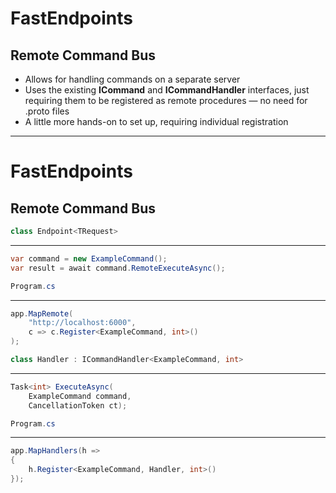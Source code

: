 <h1>FastEndpoints</h1>
<h2>Remote Command Bus</h2>

<ul class="content">
  <li>Allows for handling commands on a separate server</li>
  <v-clicks>
    <li>Uses the existing <strong>ICommand</strong> and <strong>ICommandHandler</strong> interfaces, just requiring them to be registered as remote procedures — no need for .proto files</li>
    <li>A little more hands-on to set up, requiring individual registration</li>
  </v-clicks>
</ul>

<!--
Sitting on top of gRPC for .NET, we can also easily allow for separate servers to handle our commands.

Now, I've never really had to use this gRPC at all, mostly just knowing that it was a thing out there.

[click] However it's made pretty easy easy for us, with FastEndpoints wrapping the implementation under, once again, our commands!

[click] There is a little more setup required, with each remote procedure needing to be registered individually.
-->

---

<h1>FastEndpoints</h1>
<h2>Remote Command Bus</h2>

<v-drag pos="52,176,400,_">
<div class="box" data-id="client-endpoint">

```csharp {all|none|all}{at:1}
class Endpoint<TRequest>
```
<hr/>

```csharp {all|2|all}{at:1}
var command = new ExampleCommand();
var result = await command.RemoteExecuteAsync();
```
</div>
</v-drag>

<v-drag pos="52,360,400,_">
<div class="box" data-id="client-program" v-click="2">

```csharp
Program.cs
```
<hr/>

```csharp
app.MapRemote(
    "http://localhost:6000",
    c => c.Register<ExampleCommand, int>()
);
```
</div>
</v-drag>

<v-drag pos="530,176,400,_">
<div class="box" data-id="server-handler" v-click="3">

```csharp
class Handler : ICommandHandler<ExampleCommand, int>
```
<hr/>

```csharp
Task<int> ExecuteAsync(
    ExampleCommand command,
    CancellationToken ct);
```
</div>
</v-drag>

<v-drag pos="530,360,400,_">
<div class="box" data-id="server-program" v-click="3">

```csharp
Program.cs
```
<hr/>

```csharp
app.MapHandlers(h =>
{
    h.Register<ExampleCommand, Handler, int>()
});
```
</div>
</v-drag>

<div v-click="3" class="fixed top-[158px] right-[30px] w-[440px] h-[370px] border-2 bg-slate-900 border-slate-700 border-dashed rounded-xl"></div>

<FancyArrow v-click="2" q1="[data-id=client-endpoint]" q2="[data-id=client-program]" pos1="bottom" pos2="top" color="pink" arc="-0.1" head-size="15" class="z-100" />

<FancyArrow v-click="3" q1="[data-id=client-program]" q2="[data-id=server-program]" pos1="right" pos2="left" color="pink" arc="-0.1" head-size="15" class="z-100" />

<FancyArrow v-click="3" q1="[data-id=server-program]" q2="[data-id=server-handler]" pos1="top" pos2="bottom" color="pink" arc="-0.1" head-size="15" class="z-100" />

<!--
Alright, I don't want to go into too much depth here, as we're starting to get into the very problem-specific areas that these features address, but to cover this at a high level at least, we start with once again, our command.

[click] And, once again all we need to do is change our method call, this time to `RemoteExecuteAsync`.

We do need to tell FastEndpoints where to find the handler, which we do in our `Program.cs` file. [click]

Assuming we have the server running at that URL [click], we can then register our command and its handler.

Conceptually, it's pretty straightforward, although I _did_ get caught out with the namespace I was using for the shared command &mdash; hopefully it'll save anybody else the pain, but I discovered that if they don't match, then this isn't going to work.

That one is probably more showing my lack of knowledge when it comes to gRPC though, as from from what I read it was probably just resulting in the wrong namespace being used in the `proto` file under the hood.

But, there is a bit a gotcha there that isn't all too obvious.
-->
